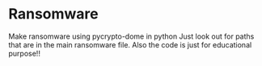 # Ransomware
Make ransomware using pycrypto-dome in python
Just look out for paths that are in the main ransomware file.
Also the code is just for educational purpose!!
